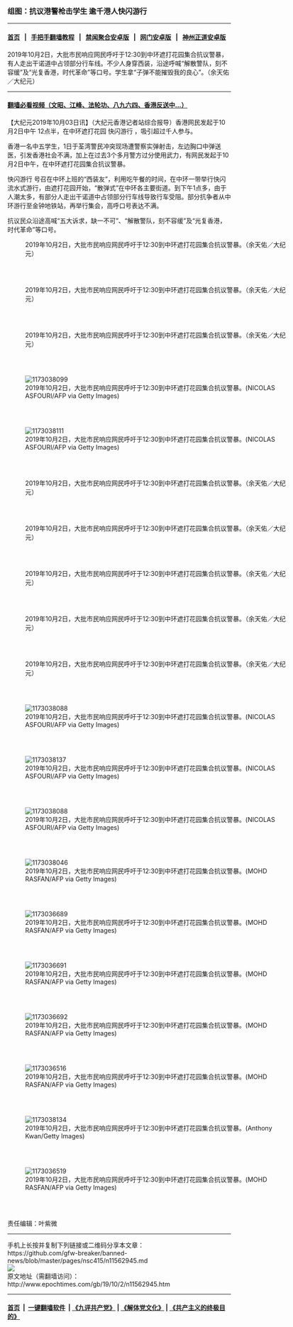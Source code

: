### 组图：抗议港警枪击学生 逾千港人快闪游行
------------------------

#### [首页](https://github.com/gfw-breaker/banned-news/blob/master/README.md) &nbsp;&nbsp;|&nbsp;&nbsp; [手把手翻墙教程](https://github.com/gfw-breaker/guides/wiki) &nbsp;&nbsp;|&nbsp;&nbsp; [禁闻聚合安卓版](https://github.com/gfw-breaker/bn-android) &nbsp;&nbsp;|&nbsp;&nbsp; [网门安卓版](https://github.com/oGate2/oGate) &nbsp;&nbsp;|&nbsp;&nbsp; [神州正道安卓版](https://github.com/SzzdOgate/update) 



<div><img alt="" class="aligncenter wp-post-image" src="http://i.epochtimes.com/assets/uploads/2019/10/1910020722131501-600x400.jpg"/>
<div class="red16 caption">
 2019年10月2日，大批市民响应网民呼吁于12:30到中环遮打花园集合抗议警暴，有人走出干诺道中占领部分行车线。不少人身穿西装，沿途呼喊“解散警队，刻不容缓”及“光复香港，时代革命”等口号。学生拿“子弹不能摧毁我的良心”。（余天佑／大纪元）
</div>
</div><hr/>

#### [翻墙必看视频（文昭、江峰、法轮功、八九六四、香港反送中...）](https://github.com/gfw-breaker/banned-news/blob/master/pages/links.md)

<div><p>
 【大纪元2019年10月03日讯】（大纪元香港记者站综合报导）香港网民发起于10月2日中午 12点半，在中环遮打花园
 <ok href="http://www.epochtimes.com/gb/tag/%E5%BF%AB%E9%97%AA%E6%B8%B8%E8%A1%8C.html">
  快闪游行
 </ok>
 ，吸引超过千人参与。
</p>
<p>
 香港一名中五学生，1日于荃湾警民冲突现场遭警察实弹射击，左边胸口中弹送医，引发香港社会不满，加上在过去3个多月警方过分使用武力，有网民发起于10月2日中午，在中环遮打花园集合抗议警暴。
</p>
<p>
 <ok href="http://www.epochtimes.com/gb/tag/%E5%BF%AB%E9%97%AA%E6%B8%B8%E8%A1%8C.html">
  快闪游行
 </ok>
 号召在中环上班的“西装友”，利用吃午餐的时间，在中环一带举行快闪流水式游行，由遮打花园开始，“散弹式”在中环各主要街道。到下午1点多，由于人潮太多，有部分人走出干诺道中占领部分行车线导致行车受阻。部分抗争者从中环游行至金钟地铁站，再举行集会，高呼口号表达不满。
</p>
<p>
 抗议民众沿途高喊“五大诉求，缺一不可”、“解散警队，刻不容缓”及“光复香港，时代革命”等口号。
</p>
<p>
 <center>
 </center>
</p>
<figure class="wp-caption aligncenter" id="attachment_11562964" style="width: 600px">
 <ok href="http://i.epochtimes.com/assets/uploads/2019/10/1910020722221501.jpg">
  <img alt="" class="wp-image-11562964 size-large" src="http://i.epochtimes.com/assets/uploads/2019/10/1910020722221501-600x450.jpg"/>
 </ok>
 <br/><figcaption class="wp-caption-text">
  2019年10月2日，大批市民响应网民呼吁于12:30到中环遮打花园集合抗议警暴。（余天佑／大纪元）
 </figcaption><br/>
</figure><br/>
<figure class="wp-caption aligncenter" id="attachment_11562957" style="width: 600px">
 <ok href="http://i.epochtimes.com/assets/uploads/2019/10/1910020722011501.jpg">
  <img alt="" class="wp-image-11562957 size-large" src="http://i.epochtimes.com/assets/uploads/2019/10/1910020722011501-600x450.jpg"/>
 </ok>
 <br/><figcaption class="wp-caption-text">
  2019年10月2日，大批市民响应网民呼吁于12:30到中环遮打花园集合抗议警暴。（余天佑／大纪元）
 </figcaption><br/>
</figure><br/>
<figure class="wp-caption aligncenter" id="attachment_11562956" style="width: 600px">
 <ok href="http://i.epochtimes.com/assets/uploads/2019/10/1910020721581501.jpg">
  <img alt="" class="wp-image-11562956 size-large" src="http://i.epochtimes.com/assets/uploads/2019/10/1910020721581501-600x450.jpg"/>
 </ok>
 <br/><figcaption class="wp-caption-text">
  2019年10月2日，大批市民响应网民呼吁于12:30到中环遮打花园集合抗议警暴。（余天佑／大纪元）
 </figcaption><br/>
</figure><br/>
<figure class="wp-caption aligncenter" id="attachment_11563027" style="width: 600px">
 <ok href="http://i.epochtimes.com/assets/uploads/2019/10/1910020820051758.jpg">
  <img alt="1173038099" class="size-large wp-image-11563027" src="http://i.epochtimes.com/assets/uploads/2019/10/1910020820051758-600x400.jpg" title="1173038099"/>
 </ok>
 <br/><figcaption class="wp-caption-text">
  2019年10月2日，大批市民响应网民呼吁于12:30到中环遮打花园集合抗议警暴。(NICOLAS ASFOURI/AFP via Getty Images)
 </figcaption><br/>
</figure><br/>
<figure class="wp-caption aligncenter" id="attachment_11563026" style="width: 600px">
 <ok href="http://i.epochtimes.com/assets/uploads/2019/10/1910020820101758.jpg">
  <img alt="1173038111" class="size-large wp-image-11563026" src="http://i.epochtimes.com/assets/uploads/2019/10/1910020820101758-600x400.jpg" title="1173038111"/>
 </ok>
 <br/><figcaption class="wp-caption-text">
  2019年10月2日，大批市民响应网民呼吁于12:30到中环遮打花园集合抗议警暴。(NICOLAS ASFOURI/AFP via Getty Images)
 </figcaption><br/>
</figure><br/>
<figure class="wp-caption aligncenter" id="attachment_11562959" style="width: 600px">
 <ok href="http://i.epochtimes.com/assets/uploads/2019/10/1910020722071501.jpg">
  <img alt="" class="wp-image-11562959 size-large" src="http://i.epochtimes.com/assets/uploads/2019/10/1910020722071501-600x450.jpg"/>
 </ok>
 <br/><figcaption class="wp-caption-text">
  2019年10月2日，大批市民响应网民呼吁于12:30到中环遮打花园集合抗议警暴。（余天佑／大纪元）
 </figcaption><br/>
</figure><br/>
<figure class="wp-caption aligncenter" id="attachment_11562962" style="width: 600px">
 <ok href="http://i.epochtimes.com/assets/uploads/2019/10/1910020722161501.jpg">
  <img alt="" class="wp-image-11562962 size-large" src="http://i.epochtimes.com/assets/uploads/2019/10/1910020722161501-600x450.jpg"/>
 </ok>
 <br/><figcaption class="wp-caption-text">
  2019年10月2日，大批市民响应网民呼吁于12:30到中环遮打花园集合抗议警暴。（余天佑／大纪元）
 </figcaption><br/>
</figure><br/>
<figure class="wp-caption aligncenter" id="attachment_11562958" style="width: 600px">
 <ok href="http://i.epochtimes.com/assets/uploads/2019/10/1910020722041501.jpg">
  <img alt="" class="wp-image-11562958 size-large" src="http://i.epochtimes.com/assets/uploads/2019/10/1910020722041501-600x450.jpg"/>
 </ok>
 <br/><figcaption class="wp-caption-text">
  2019年10月2日，大批市民响应网民呼吁于12:30到中环遮打花园集合抗议警暴。（余天佑／大纪元）
 </figcaption><br/>
</figure><br/>
<figure class="wp-caption aligncenter" id="attachment_11562963" style="width: 600px">
 <ok href="http://i.epochtimes.com/assets/uploads/2019/10/1910020722191501.jpg">
  <img alt="" class="wp-image-11562963 size-large" src="http://i.epochtimes.com/assets/uploads/2019/10/1910020722191501-600x450.jpg"/>
 </ok>
 <br/><figcaption class="wp-caption-text">
  2019年10月2日，大批市民响应网民呼吁于12:30到中环遮打花园集合抗议警暴。（余天佑／大纪元）
 </figcaption><br/>
</figure><br/>
<figure class="wp-caption aligncenter" id="attachment_11562965" style="width: 600px">
 <ok href="http://i.epochtimes.com/assets/uploads/2019/10/1910020722251501.jpg">
  <img alt="" class="wp-image-11562965 size-large" src="http://i.epochtimes.com/assets/uploads/2019/10/1910020722251501-600x450.jpg"/>
 </ok>
 <br/><figcaption class="wp-caption-text">
  2019年10月2日，大批市民响应网民呼吁于12:30到中环遮打花园集合抗议警暴。（余天佑／大纪元）
 </figcaption><br/>
</figure><br/>
<figure class="wp-caption aligncenter" id="attachment_11563029" style="width: 600px">
 <ok href="http://i.epochtimes.com/assets/uploads/2019/10/1910020820001758.jpg">
  <img alt="1173038088" class="size-large wp-image-11563029" src="http://i.epochtimes.com/assets/uploads/2019/10/1910020820001758-600x400.jpg" title="1173038088"/>
 </ok>
 <br/><figcaption class="wp-caption-text">
  2019年10月2日，大批市民响应网民呼吁于12:30到中环遮打花园集合抗议警暴。(NICOLAS ASFOURI/AFP via Getty Images)
 </figcaption><br/>
</figure><br/>
<figure class="wp-caption aligncenter" id="attachment_11563030" style="width: 600px">
 <ok href="http://i.epochtimes.com/assets/uploads/2019/10/1910020820161758.jpg">
  <img alt="1173038137" class="size-large wp-image-11563030" src="http://i.epochtimes.com/assets/uploads/2019/10/1910020820161758-600x400.jpg" title="1173038137"/>
 </ok>
 <br/><figcaption class="wp-caption-text">
  2019年10月2日，大批市民响应网民呼吁于12:30到中环遮打花园集合抗议警暴。(NICOLAS ASFOURI/AFP via Getty Images)
 </figcaption><br/>
</figure><br/>
<figure class="wp-caption aligncenter" id="attachment_11563029" style="width: 600px">
 <ok href="http://i.epochtimes.com/assets/uploads/2019/10/1910020820001758.jpg">
  <img alt="1173038088" class="size-large wp-image-11563029" src="http://i.epochtimes.com/assets/uploads/2019/10/1910020820001758-600x400.jpg" title="1173038088"/>
 </ok>
 <br/><figcaption class="wp-caption-text">
  2019年10月2日，大批市民响应网民呼吁于12:30到中环遮打花园集合抗议警暴。(NICOLAS ASFOURI/AFP via Getty Images)
 </figcaption><br/>
</figure><br/>
<figure class="wp-caption aligncenter" id="attachment_11563032" style="width: 600px">
 <ok href="http://i.epochtimes.com/assets/uploads/2019/10/1910020819541758.jpg">
  <img alt="1173038046" class="size-large wp-image-11563032" src="http://i.epochtimes.com/assets/uploads/2019/10/1910020819541758-600x400.jpg" title="1173038046"/>
 </ok>
 <br/><figcaption class="wp-caption-text">
  2019年10月2日，大批市民响应网民呼吁于12:30到中环遮打花园集合抗议警暴。(MOHD RASFAN/AFP via Getty Images)
 </figcaption><br/>
</figure><br/>
<figure class="wp-caption aligncenter" id="attachment_11563034" style="width: 600px">
 <ok href="http://i.epochtimes.com/assets/uploads/2019/10/1910020819251758.jpg">
  <img alt="1173036689" class="size-large wp-image-11563034" src="http://i.epochtimes.com/assets/uploads/2019/10/1910020819251758-600x400.jpg" title="1173036689"/>
 </ok>
 <br/><figcaption class="wp-caption-text">
  2019年10月2日，大批市民响应网民呼吁于12:30到中环遮打花园集合抗议警暴。(MOHD RASFAN/AFP via Getty Images)
 </figcaption><br/>
</figure><br/>
<figure class="wp-caption aligncenter" id="attachment_11563035" style="width: 600px">
 <ok href="http://i.epochtimes.com/assets/uploads/2019/10/1910020819331758.jpg">
  <img alt="1173036691" class="size-large wp-image-11563035" src="http://i.epochtimes.com/assets/uploads/2019/10/1910020819331758-600x400.jpg" title="1173036691"/>
 </ok>
 <br/><figcaption class="wp-caption-text">
  2019年10月2日，大批市民响应网民呼吁于12:30到中环遮打花园集合抗议警暴。(MOHD RASFAN/AFP via Getty Images)
 </figcaption><br/>
</figure><br/>
<figure class="wp-caption aligncenter" id="attachment_11563036" style="width: 600px">
 <ok href="http://i.epochtimes.com/assets/uploads/2019/10/1910020819401758.jpg">
  <img alt="1173036692" class="size-large wp-image-11563036" src="http://i.epochtimes.com/assets/uploads/2019/10/1910020819401758-600x400.jpg" title="1173036692"/>
 </ok>
 <br/><figcaption class="wp-caption-text">
  2019年10月2日，大批市民响应网民呼吁于12:30到中环遮打花园集合抗议警暴。(MOHD RASFAN/AFP via Getty Images)
 </figcaption><br/>
</figure><br/>
<figure class="wp-caption aligncenter" id="attachment_11563040" style="width: 600px">
 <ok href="http://i.epochtimes.com/assets/uploads/2019/10/1910020819111758.jpg">
  <img alt="1173036516" class="size-large wp-image-11563040" src="http://i.epochtimes.com/assets/uploads/2019/10/1910020819111758-600x400.jpg" title="1173036516"/>
 </ok>
 <br/><figcaption class="wp-caption-text">
  2019年10月2日，大批市民响应网民呼吁于12:30到中环遮打花园集合抗议警暴。(MOHD RASFAN/AFP via Getty Images)
 </figcaption><br/>
</figure><br/>
<figure class="wp-caption aligncenter" id="attachment_11563041" style="width: 600px">
 <ok href="http://i.epochtimes.com/assets/uploads/2019/10/1910020819051758.jpg">
  <img alt="1173038134" class="size-large wp-image-11563041" src="http://i.epochtimes.com/assets/uploads/2019/10/1910020819051758-600x400.jpg" title="1173038134"/>
 </ok>
 <br/><figcaption class="wp-caption-text">
  2019年10月2日，大批市民响应网民呼吁于12:30到中环遮打花园集合抗议警暴。(Anthony Kwan/Getty Images)
 </figcaption><br/>
</figure><br/>
<figure class="wp-caption aligncenter" id="attachment_11563042" style="width: 600px">
 <ok href="http://i.epochtimes.com/assets/uploads/2019/10/1910020819191758.jpg">
  <img alt="1173036519" class="size-large wp-image-11563042" src="http://i.epochtimes.com/assets/uploads/2019/10/1910020819191758-600x400.jpg" title="1173036519"/>
 </ok>
 <br/><figcaption class="wp-caption-text">
  2019年10月2日，大批市民响应网民呼吁于12:30到中环遮打花园集合抗议警暴。(MOHD RASFAN/AFP via Getty Images)
 </figcaption><br/>
</figure><br/>
<p>
 责任编辑：叶紫微
</p>
</div>
<hr/>
手机上长按并复制下列链接或二维码分享本文章：<br/>
https://github.com/gfw-breaker/banned-news/blob/master/pages/nsc415/n11562945.md <br/>
<a href='https://github.com/gfw-breaker/banned-news/blob/master/pages/nsc415/n11562945.md'><img src='https://github.com/gfw-breaker/banned-news/blob/master/pages/nsc415/n11562945.md.png'/></a> <br/>
原文地址（需翻墙访问）：http://www.epochtimes.com/gb/19/10/2/n11562945.htm


------------------------
#### [首页](https://github.com/gfw-breaker/banned-news/blob/master/README.md) &nbsp;|&nbsp; [一键翻墙软件](https://github.com/gfw-breaker/nogfw/blob/master/README.md) &nbsp;| [《九评共产党》](https://github.com/gfw-breaker/9ping.md/blob/master/README.md#九评之一评共产党是什么) | [《解体党文化》](https://github.com/gfw-breaker/jtdwh.md/blob/master/README.md) | [《共产主义的终极目的》](https://github.com/gfw-breaker/gczydzjmd.md/blob/master/README.md)


<img src='http://gfw-breaker.win/banned-news/pages/nsc415/n11562945.md' width='0px' height='0px'/>